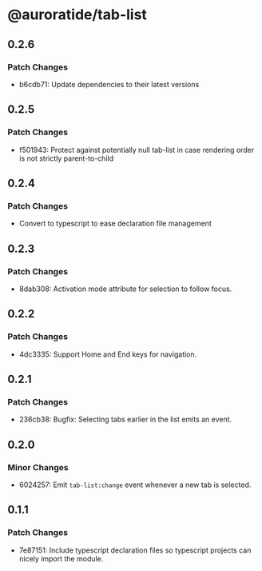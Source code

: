 # @auroratide/tab-list

## 0.2.6

### Patch Changes

- b6cdb71: Update dependencies to their latest versions

## 0.2.5

### Patch Changes

- f501943: Protect against potentially null tab-list in case rendering order is not strictly parent-to-child

## 0.2.4

### Patch Changes

- Convert to typescript to ease declaration file management

## 0.2.3

### Patch Changes

- 8dab308: Activation mode attribute for selection to follow focus.

## 0.2.2

### Patch Changes

- 4dc3335: Support Home and End keys for navigation.

## 0.2.1

### Patch Changes

- 236cb38: Bugfix: Selecting tabs earlier in the list emits an event.

## 0.2.0

### Minor Changes

- 6024257: Emit `tab-list:change` event whenever a new tab is selected.

## 0.1.1

### Patch Changes

- 7e87151: Include typescript declaration files so typescript projects can nicely import the module.
